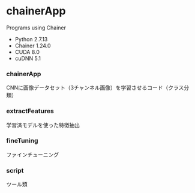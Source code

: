 # chainerApp
Programs using Chainer
* Python 2.7.13
* Chainer 1.24.0 
* CUDA 8.0
* cuDNN 5.1

### chainerApp
CNNに画像データセット（3チャンネル画像）を学習させるコード（クラス分類）

### extractFeatures  
学習済モデルを使った特徴抽出

### fineTuning  
ファインチューニング

### script  
ツール類
